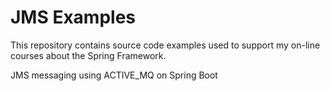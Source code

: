 # JMS Examples

This repository contains source code examples used to support my on-line courses about the Spring Framework.

JMS messaging using ACTIVE_MQ on Spring Boot
